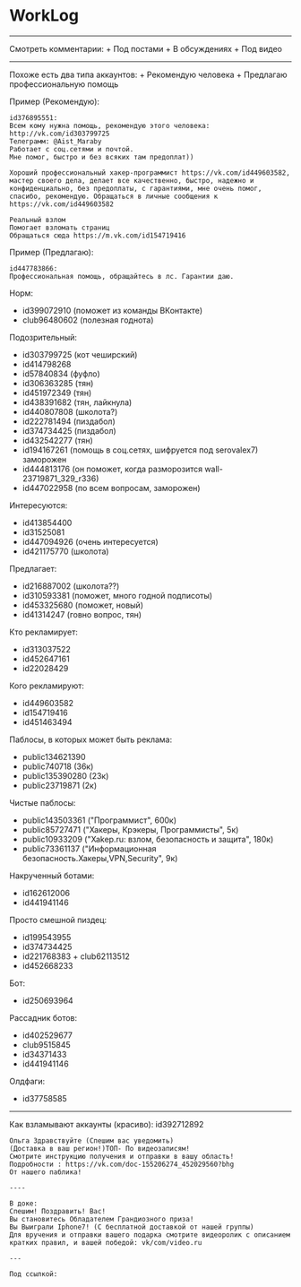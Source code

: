# WorkLog

---
Смотреть комментарии:
	+ Под постами
	+ В обсуждениях
	+ Под видео

---
Похоже есть два типа аккаунтов:
	+ Рекомендую человека
	+ Предлагаю профессиональную помощь


Пример (Рекомендую):
```
id376895551:
Всем кому нужна помощь, рекомендую этого человека: http://vk.com/id303799725
Телеграмм: @Aist_Maraby
Работает с соц.сетями и почтой.
Мне помог, быстро и без всяких там предоплат))
```

```
Хороший профессиональный хакер-программист https://vk.com/id449603582, мастер своего дела, делает все качественно, быстро, надежно и конфиденциально, без предоплаты, с гарантиями, мне очень помог, спасибо, рекомендую. Обращаться в личные сообщения к https://vk.com/id449603582
```

```
Реальный взлом
Помогает взломать страниц
Обращаться сюда https://m.vk.com/id154719416
```

Пример (Предлагаю):
```
id447783866:
Профессиональная помощь, обращайтесь в лс. Гарантии даю.
```

Норм:
- id399072910 (поможет из команды ВКонтакте)
- club96480602 (полезная годнота)

Подозрительный:
- id303799725 (кот чеширский)
- id414798268
- id57840834 (фуфло)
- id306363285 (тян)
- id451972349 (тян)
- id438391682 (тян, лайкнула)
- id440807808 (школота?)
- id222781494 (пиздабол)
- id374734425 (пиздабол)
- id432542277 (тян)
- id194167261 (помощь в соц.сетях, шифруется под serovalex7) заморожен
- id444813176 (он поможет, когда разморозится wall-23719871_329_r336)
- id447022958 (по всем вопросам, заморожен)

Интересуются:
- id413854400
- id31525081
- id447094926 (очень интересуется)
- id421175770 (школота)

Предлагает:
- id216887002 (школота??)
- id310593381 (поможет, много годной подписоты)
- id453325680 (поможет, новый)
- id41314247 (говно вопрос, тян)

Кто рекламирует:
- id313037522
- id452647161
- id22028429

Кого рекламируют:
- id449603582
- id154719416
- id451463494

Паблосы, в которых может быть реклама:
- public134621390
- public740718 (36к)
- public135390280 (23к)
- public23719871 (2к)

Чистые паблосы:
- public143503361 ("Программист", 600к)
- public85727471 ("Хакеры, Крэкеры, Программисты", 5к)
- public10933209 ("Xakep.ru: взлом, безопасность и защита", 180к)
- public73361137 ("Информационная безопасность.Хакеры,VPN,Security", 9к)

Накрученный ботами:
- id162612006
- id441941146

Просто смешной пиздец:
- id199543955
- id374734425
- id221768383 + club62113512
- id452668233

Бот:
- id250693964

Рассадник ботов:
- id402529677
- club9515845
- id34371433
- id441941146

Олдфаги:
- id37758585


---

Как взламывают аккаунты (красиво):
id392712892
```
Ольга Здравствуйте (Спешим вас уведомить)
(Доставка в ваш регион!)ТОП- По видеозаписям!
Смотрите инструкцию получения и отправки в вашу область!
Подробности : https://vk.com/doc-155206274_452029560?bhg
От нашего паблика!

----

В доке:
Спешим! Поздравить! Вас!
Вы становитесь Обладателем Грандиозного приза!
Вы Выиграли Iphone7! (С бесплатной доставкой от нашей группы)
Для вручения и отправки вашего подарка смотрите видеоролик с описанием кратких правил, и вашей победой: vk/com/video.ru

---

Под ссылкой:
```
